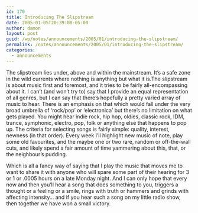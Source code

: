 ```yaml
---
id: 170
title: Introducing The Slipstream
date: 2005-01-05T20:39:08-05:00
author: damon
layout: post
guid: /wp/notes/announcements/2005/01/introducing-the-slipstream/
permalink: /notes/announcements/2005/01/introducing-the-slipstream/
categories:
  - announcements
---
```

The slipstream lies under, above and within the mainstream. It’s a safe zone in the wild currents where nothing is anything but what it is.The slipstream is about music first and foremost, and it tries to be fairly all-encompassing about it. I can’t (and won’t try to) say that I provide an equal representation of all genres, but I can say that there’s hopefully a pretty varied array of music to hear. There is an emphasis on that which would fall under the very broad umbrella of ‘rock/pop’ or ‘electronica’ but there’s no limitation on what gets played. You might hear indie rock, hip hop, oldies, classic rock, IDM, trance, symphonic, electro, pop, folk or anything else that happens to pop up. The criteria for selecting songs is fairly simple: quality, interest, newness (in that order). Every week I’ll highlight new music of note, play some old favourites, and the maybe one or two rare, random or off-the-wall cuts, and likely spend a fair amount of time yammering about this, that, or the neighbour’s pudding.

Which is all a fancy way of saying that I play the music that moves me to want to share it with anyone who will spare some part of their hearing for 3 or 1 or .0005 hours on a late Monday night. And I can only hope that every now and then you’ll hear a song that does something to you, triggers a thought or a feeling or a smile, rings with truth or hammers and grinds with affecting intensity… and if you hear such a song on my little radio show, then together we have won a small victory.